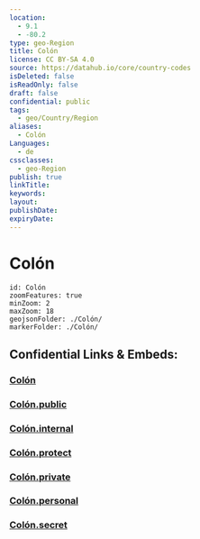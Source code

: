 ```yaml
---
location:
  - 9.1
  - -80.2
type: geo-Region
title: Colón
license: CC BY-SA 4.0
source: https://datahub.io/core/country-codes
isDeleted: false
isReadOnly: false
draft: false
confidential: public
tags:
  - geo/Country/Region
aliases:
  - Colón
Languages:
  - de
cssclasses:
  - geo-Region
publish: true
linkTitle:
keywords:
layout:
publishDate:
expiryDate:
---
```


# Colón

```leaflet
id: Colón
zoomFeatures: true 
minZoom: 2 
maxZoom: 18
geojsonFolder: ./Colón/
markerFolder: ./Colón/
```


## Confidential Links & Embeds: 

### [Colón](/_Standards/Earth/Continent/America~Central/Panama/Provinces~Panama/Colón.md) 

### [Colón.public](/_public/Earth/Continent/America~Central/Panama/Provinces~Panama/Colón.public.md) 

### [Colón.internal](/_internal/Earth/Continent/America~Central/Panama/Provinces~Panama/Colón.internal.md) 

### [Colón.protect](/_protect/Earth/Continent/America~Central/Panama/Provinces~Panama/Colón.protect.md) 

### [Colón.private](/_private/Earth/Continent/America~Central/Panama/Provinces~Panama/Colón.private.md) 

### [Colón.personal](/_personal/Earth/Continent/America~Central/Panama/Provinces~Panama/Colón.personal.md) 

### [Colón.secret](/_secret/Earth/Continent/America~Central/Panama/Provinces~Panama/Colón.secret.md)

